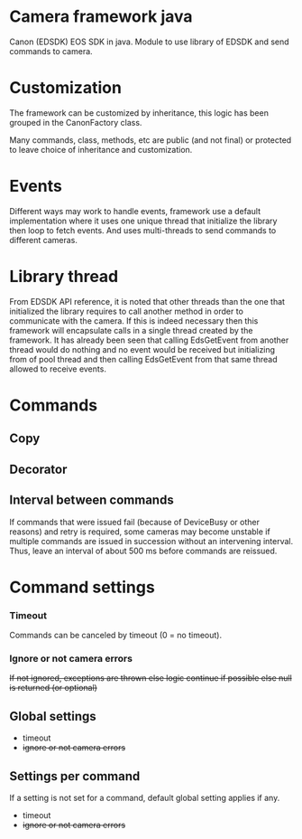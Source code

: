 # Camera framework java
Canon (EDSDK) EOS SDK in java. Module to use library of EDSDK and send commands to camera.

# Customization
The framework can be customized by inheritance, this logic has been grouped in the CanonFactory class.

Many commands, class, methods, etc are public (and not final) or protected to leave choice of inheritance and customization.

# Events
Different ways may work to handle events, framework use a default implementation where it uses one unique thread that initialize the library then loop to fetch events. And uses multi-threads to send commands to different cameras.

# Library thread
From EDSDK API reference, it is noted that other threads than the one that initialized the library requires to call another method in order to communicate with the camera. If this is indeed necessary then this framework will encapsulate calls in a single thread created by the framework.
It has already been seen that calling EdsGetEvent from another thread would do nothing and no event would be received but initializing from of pool thread and then calling EdsGetEvent from that same thread allowed to receive events.

# Commands

## Copy


## Decorator


## Interval between commands
If commands that were issued fail (because of DeviceBusy or other reasons)  and retry is required, some cameras may become unstable if multiple commands are issued in succession without an intervening interval.
Thus, leave an interval of about 500 ms before commands are reissued.

# Command settings

### Timeout
Commands can be canceled by timeout (0 = no timeout).

### Ignore or not camera errors
~~If not ignored, exceptions are thrown else logic continue if possible else null is returned (or optional)~~

## Global settings
- timeout 
- ~~ignore or not camera errors~~

## Settings per command
If a setting is not set for a command, default global setting applies if any.
- timeout
- ~~ignore or not camera errors~~


